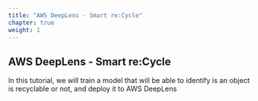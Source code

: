 ```yaml
---
title: "AWS DeepLens - Smart re:Cycle"
chapter: true
weight: 1
---
```

<h2>AWS DeepLens - Smart re:Cycle</h2>

In this tutorial, we will train a model that will be able to identify is an object is recyclable or not, and deploy it to AWS DeepLens
